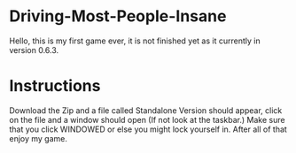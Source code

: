 # Driving-Most-People-Insane

Hello, this is my first game ever, it is not finished yet as it currently in version 0.6.3.

# Instructions

Download the Zip and a file called Standalone Version should appear, click on the file and a window should open (If not look at the taskbar.) Make sure that you click WINDOWED or else you might lock yourself in. After all of that enjoy my game.
